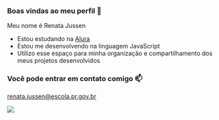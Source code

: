 ### Boas vindas ao meu perfil 💙

Meu nome é Renata Jussen

- Estou estudando na [Alura](https://www.alura.com.br)
- Estou me desenvolvendo na linguagem JavaScript
- Utilizo esse espaço para minha organização e compartilhamento dos meus projetos desenvolvidos

### Você pode entrar em contato comigo 📫

renata.jussen@escola.pr.gov.br


![](https://media.tenor.com/lwxQtet0LpoAAAAC/hello-kitty-blowing-kisses.gif)
